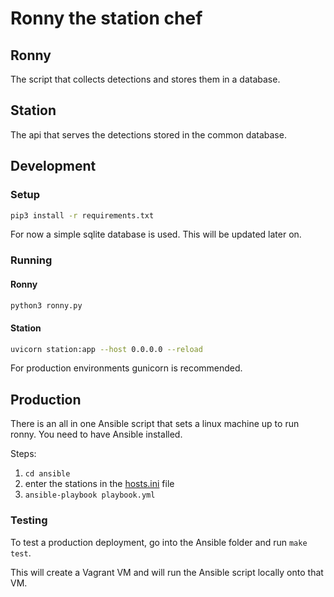# Ronny the station chef

## Ronny

The script that collects detections and stores them in a database.

## Station

The api that serves the detections stored in the common database.

## Development

### Setup

```bash
pip3 install -r requirements.txt
```

For now a simple sqlite database is used. This will be updated later on.

### Running

#### Ronny

```bash
python3 ronny.py
```

#### Station

```bash
uvicorn station:app --host 0.0.0.0 --reload
```

For production environments gunicorn is recommended.

## Production

There is an all in one Ansible script that sets a linux machine up to run ronny. You need to have Ansible installed.

Steps:
1. `cd ansible`
2. enter the stations in the [hosts.ini](ansible/hosts.ini) file
3. `ansible-playbook playbook.yml`

### Testing

To test a production deployment, go into the Ansible folder and run `make test`.

This will create a Vagrant VM and will run the Ansible script locally onto that VM.
